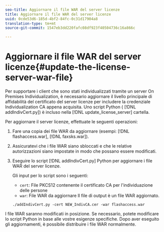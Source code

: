 ```yaml
---
seo-title: Aggiornare il file WAR del server licenze
title: Aggiornare il file WAR del server licenze
uuid: 0cde53d6-185d-4bf2-84fc-0c31d17904a8
translation-type: tm+mt
source-git-commit: 1547eb3dd220fafc08df923f40504736c16a866c

---
```



# Aggiornare il file WAR del server licenze{#update-the-license-server-war-file}

Per supportare i client che sono stati individualizzati tramite un server On Premises Individualization, è necessario aggiornare il livello principale di affidabilità del certificato del server licenze per includere la credenziale Individualization CA appena acquisita. Uno script Python ( [!DNL addIndivCert.py]) è incluso nella [!DNL update_license_server] cartella.

Per aggiornare il server licenze, effettuate le seguenti operazioni:

1. Fare una copia dei file WAR da aggiornare (esempi: [!DNL flashaccess.war], [!DNL faxsks.war]).
1. Assicuratevi che i file WAR siano sbloccati e che le relative autorizzazioni siano impostate in modo che possano essere modificati.
1. Eseguire lo script [!DNL addIndivCert.py] Python per aggiornare i file WAR del server licenze.

   Gli input per lo script sono i seguenti:

   * `cert`: File PKCS12 contenente il certificato CA per l&#39;individuazione delle persone
   * `war`: File WAR da aggiornare
   Il file di output è un file WAR aggiornato.

   ```
   ./addIndivCert.py -cert NEW_IndivCA.cer -war flashaccess.war
   ```

I file WAR saranno modificati in posizione. Se necessario, potete modificare lo script Python in base alle vostre esigenze specifiche. Dopo aver eseguito gli aggiornamenti, è possibile distribuire i file WAR normalmente.

